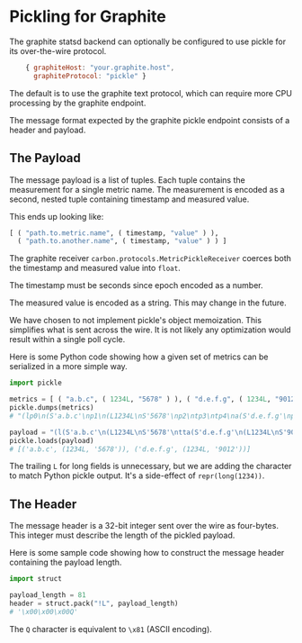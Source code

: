 # Pickling for Graphite

The graphite statsd backend can optionally be configured to use pickle
for its over-the-wire protocol.

```javascript
    { graphiteHost: "your.graphite.host",
      graphiteProtocol: "pickle" }
```

The default is to use the graphite text protocol, which can require
more CPU processing by the graphite endpoint.

The message format expected by the graphite pickle endpoint consists
of a header and payload.

## The Payload

The message payload is a list of tuples. Each tuple contains the measurement
for a single metric name. The measurement is encoded as a second,
nested tuple containing timestamp and measured value.

This ends up looking like:

```python
[ ( "path.to.metric.name", ( timestamp, "value" ) ),
  ( "path.to.another.name", ( timestamp, "value" ) ) ]
```

The graphite receiver `carbon.protocols.MetricPickleReceiver` coerces
both the timestamp and measured value into `float`.

The timestamp must be seconds since epoch encoded as a number. 

The measured value is encoded as a string. This may change in the
future.

We have chosen to not implement pickle's object memoization. This
simplifies what is sent across the wire. It is not likely any
optimization would result within a single poll cycle.

Here is some Python code showing how a given set of metrics can be
serialized in a more simple way.

```python
import pickle

metrics = [ ( "a.b.c", ( 1234L, "5678" ) ), ( "d.e.f.g", ( 1234L, "9012" ) ) ]
pickle.dumps(metrics)
# "(lp0\n(S'a.b.c'\np1\n(L1234L\nS'5678'\np2\ntp3\ntp4\na(S'd.e.f.g'\np5\n(L1234L\nS'9012'\np6\ntp7\ntp8\na."

payload = "(l(S'a.b.c'\n(L1234L\nS'5678'\ntta(S'd.e.f.g'\n(L1234L\nS'9012'\ntta."
pickle.loads(payload)
# [('a.b.c', (1234L, '5678')), ('d.e.f.g', (1234L, '9012'))]
```

The trailing `L` for long fields is unnecessary, but we are adding the
character to match Python pickle output. It's a side-effect of
`repr(long(1234))`.

## The Header

The message header is a 32-bit integer sent over the wire as
four-bytes. This integer must describe the length of the pickled
payload.

Here is some sample code showing how to construct the message header
containing the payload length.

```python
import struct

payload_length = 81
header = struct.pack("!L", payload_length)
# '\x00\x00\x00Q'
```

The `Q` character is equivalent to `\x81` (ASCII encoding).
